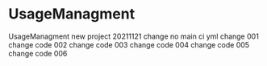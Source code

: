 # UsageManagment
UsageManagment
new project
20211121 change no main ci yml
change 001
change code 002
change code 003
change code 004
change code 005
change code 006